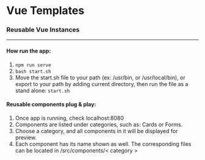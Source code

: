 # Vue Templates

### Reusable Vue Instances

---

#### How run the app:

1. `npm run serve`
2. `bash start.sh`
3. Move the start.sh file to your path (ex: /usr/bin, or /usr/local/bin), or export to your path by adding current directory, then run the file as a stand alone: `start.sh`

#### Reusable components plug & play:

1. Once app is running, check localhost:8080
2. Components are listed under categories, such as: Cards or Forms.
3. Choose a category, and all components in it will be displayed for preview.
4. Each component has its name shown as well. The corresponding files can be located in /src/components/< category >
